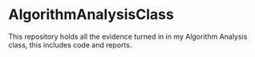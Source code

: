 # AlgorithmAnalysisClass
This repository holds all the evidence turned in in my Algorithm Analysis class, this includes code and reports.
